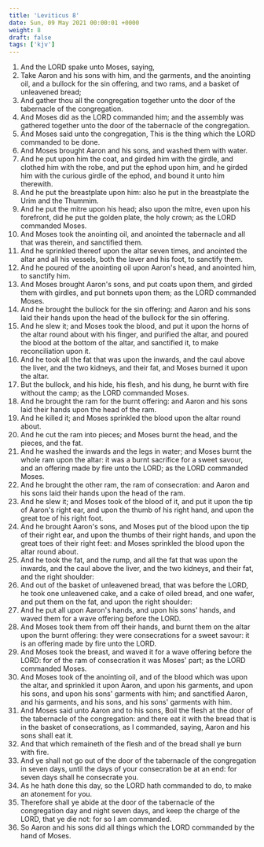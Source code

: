 ```yaml
---
title: 'Leviticus 8'
date: Sun, 09 May 2021 00:00:01 +0000
weight: 8
draft: false
tags: ['kjv'] 
---
```


1. And the LORD spake unto Moses, saying,
2. Take Aaron and his sons with him, and the garments, and the anointing oil, and a bullock for the sin offering, and two rams, and a basket of unleavened bread;
3. And gather thou all the congregation together unto the door of the tabernacle of the congregation.
4. And Moses did as the LORD commanded him; and the assembly was gathered together unto the door of the tabernacle of the congregation.
5. And Moses said unto the congregation, This is the thing which the LORD commanded to be done.
6. And Moses brought Aaron and his sons, and washed them with water.
7. And he put upon him the coat, and girded him with the girdle, and clothed him with the robe, and put the ephod upon him, and he girded him with the curious girdle of the ephod, and bound it unto him therewith.
8. And he put the breastplate upon him: also he put in the breastplate the Urim and the Thummim.
9. And he put the mitre upon his head; also upon the mitre, even upon his forefront, did he put the golden plate, the holy crown; as the LORD commanded Moses.
10. And Moses took the anointing oil, and anointed the tabernacle and all that was therein, and sanctified them.
11. And he sprinkled thereof upon the altar seven times, and anointed the altar and all his vessels, both the laver and his foot, to sanctify them.
12. And he poured of the anointing oil upon Aaron's head, and anointed him, to sanctify him.
13. And Moses brought Aaron's sons, and put coats upon them, and girded them with girdles, and put bonnets upon them; as the LORD commanded Moses.
14. And he brought the bullock for the sin offering: and Aaron and his sons laid their hands upon the head of the bullock for the sin offering.
15. And he slew it; and Moses took the blood, and put it upon the horns of the altar round about with his finger, and purified the altar, and poured the blood at the bottom of the altar, and sanctified it, to make reconciliation upon it.
16. And he took all the fat that was upon the inwards, and the caul above the liver, and the two kidneys, and their fat, and Moses burned it upon the altar.
17. But the bullock, and his hide, his flesh, and his dung, he burnt with fire without the camp; as the LORD commanded Moses.
18. And he brought the ram for the burnt offering: and Aaron and his sons laid their hands upon the head of the ram.
19. And he killed it; and Moses sprinkled the blood upon the altar round about.
20. And he cut the ram into pieces; and Moses burnt the head, and the pieces, and the fat.
21. And he washed the inwards and the legs in water; and Moses burnt the whole ram upon the altar: it was a burnt sacrifice for a sweet savour, and an offering made by fire unto the LORD; as the LORD commanded Moses.
22. And he brought the other ram, the ram of consecration: and Aaron and his sons laid their hands upon the head of the ram.
23. And he slew it; and Moses took of the blood of it, and put it upon the tip of Aaron's right ear, and upon the thumb of his right hand, and upon the great toe of his right foot.
24. And he brought Aaron's sons, and Moses put of the blood upon the tip of their right ear, and upon the thumbs of their right hands, and upon the great toes of their right feet: and Moses sprinkled the blood upon the altar round about.
25. And he took the fat, and the rump, and all the fat that was upon the inwards, and the caul above the liver, and the two kidneys, and their fat, and the right shoulder:
26. And out of the basket of unleavened bread, that was before the LORD, he took one unleavened cake, and a cake of oiled bread, and one wafer, and put them on the fat, and upon the right shoulder:
27. And he put all upon Aaron's hands, and upon his sons' hands, and waved them for a wave offering before the LORD.
28. And Moses took them from off their hands, and burnt them on the altar upon the burnt offering: they were consecrations for a sweet savour: it is an offering made by fire unto the LORD.
29. And Moses took the breast, and waved it for a wave offering before the LORD: for of the ram of consecration it was Moses' part; as the LORD commanded Moses.
30. And Moses took of the anointing oil, and of the blood which was upon the altar, and sprinkled it upon Aaron, and upon his garments, and upon his sons, and upon his sons' garments with him; and sanctified Aaron, and his garments, and his sons, and his sons' garments with him.
31. And Moses said unto Aaron and to his sons, Boil the flesh at the door of the tabernacle of the congregation: and there eat it with the bread that is in the basket of consecrations, as I commanded, saying, Aaron and his sons shall eat it.
32. And that which remaineth of the flesh and of the bread shall ye burn with fire.
33. And ye shall not go out of the door of the tabernacle of the congregation in seven days, until the days of your consecration be at an end: for seven days shall he consecrate you.
34. As he hath done this day, so the LORD hath commanded to do, to make an atonement for you.
35. Therefore shall ye abide at the door of the tabernacle of the congregation day and night seven days, and keep the charge of the LORD, that ye die not: for so I am commanded.
36. So Aaron and his sons did all things which the LORD commanded by the hand of Moses.
